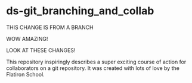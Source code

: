 # ds-git_branching_and_collab

THIS CHANGE IS FROM A BRANCH

WOW AMAZING!

LOOK AT THESE CHANGES!

This repository inspiringly describes a super exciting course of action for collaborators on a git repository. It was created with lots of love by the Flatiron School.
